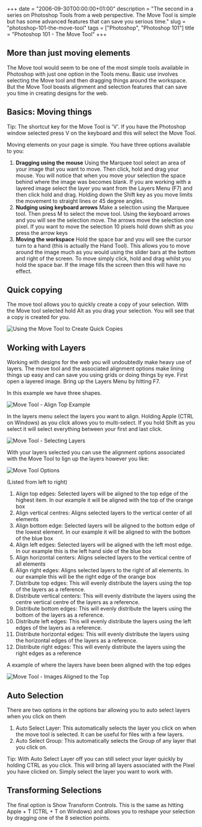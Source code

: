+++
date = "2006-09-30T00:00:00+01:00"
description = "The second in a series on Photoshop Tools from a web perspective. The Move Tool is simple but has some advanced features that can save you serious time."
slug = "photoshop-101-the-move-tool"
tags = ["Photoshop", "Photoshop 101"]
title = "Photoshop 101 - The Move Tool"
+++

## More than just moving elements

The Move tool would seem to be one of the most simple tools available in
Photoshop with just one option in the Tools menu. Basic use involves selecting
the Move tool and then dragging things around the workspace. But the Move Tool
boasts alignment and selection features that can save you time in creating
designs for the web.

## Basics: Moving things

Tip: The shortcut key for the Move Tool is 'V'. If you have the Photoshop window
selected press V on the keyboard and this will select the Move Tool.

Moving elements on your page is simple. You have three options available to you:

1. **Dragging using the mouse** Using the Marquee tool select an area of your
   image that you want to move. Then click, hold and drag your mouse. You will
   notice that when you move your selection the space behind where the image was
   becomes blank. If you are working with a layered image select the layer you
   want from the Layers Menu (F7) and then click hold and drag. Holding down the
   Shift key as you move limits the movement to straight lines or 45 degree
   angles.
2. **Nudging using keyboard arrows** Make a selection using the Marquee tool.
   Then press M to select the move tool. Using the keyboard arrows and you will
   see the selection move. The arrows move the selection one pixel. If you want
   to move the selection 10 pixels hold down shift as you press the arrow keys
3. **Moving the workspace** Hold the space bar and you will see the cursor turn
   to a hand (this is actually the Hand Tool). This allows you to move around
   the image much as you would using the slider bars at the bottom and right of
   the screen. To move simply click, hold and drag whilst you hold the space
   bar. If the image fills the screen then this will have no effect.

## Quick copying

The move tool allows you to quickly create a copy of your selection. With the
Move tool selected hold Alt as you drag your selection. You will see that a copy
is created for you.

![Using the Move Tool to Create Quick Copies][1]

## Working with Layers

Working with designs for the web you will undoubtedly make heavy use of layers.
The move tool and the associated alignment options make lining things up easy
and can save you using grids or doing things by eye. First open a layered image.
Bring up the Layers Menu by hitting F7.

In this example we have three shapes.

![Move Tool - Align Top Example][2]

In the layers menu select the layers you want to align. Holding Apple (CTRL on
Windows) as you click allows you to multi-select. If you hold Shift as you
select it will select everything between your first and last click.

![Move Tool - Selecting Layers][3]

With your layers selected you can use the alignment options associated with the
Move Tool to lign up the layers however you like:

![Move Tool Options][4]

(Listed from left to right)

1. Align top edges: Selected layers will be aligned to the top edge of the
   highest item. In our example it will be aligned with the top of the orange
   box
2. Align vertical centres: Aligns selected layers to the vertical center of all
   elements
3. Align bottom edge: Selected layers will be aligned to the bottom edge of the
   lowest element. In our example it will be aligned to with the bottom of the
   blue box
4. Align left edges: Selected layers will be aligned with the left most edge. In
   our example this is the left hand side of the blue box
5. Align horizontal centers: Aligns selected layers to the vertical centre of
   all elements
6. Align right edges: Aligns selected layers to the right of all elements. In
   our example this will be the right edge of the orange box
7. Distribute top edges: This will evenly distribute the layers using the top of
   the layers as a reference.
8. Distribute vertical centers: This will evenly distribute the layers using the
   centre vertical centre of the layers as a reference.
9. Distribute bottom edges: This will evenly distribute the layers using the
   bottom of the layers as a reference.
10. Distribute left edges: This will evenly distribute the layers using the left
    edges of the layers as a reference.
11. Distribute horizontal edges: This will evenly distribute the layers using
    the horizontal edges of the layers as a reference.
12. Distribute right edges: This will evenly distribute the layers using the
    right edges as a reference

A example of where the layers have been been aligned with the top edges

![Move Tool - Images Aligned to the Top][5]

## Auto Selection

There are two options in the options bar allowing you to auto select layers when
you click on them

1. Auto Select Layer: This automatically selects the layer you click on when the
   move tool is selected. It can be useful for files with a few layers.
2. Auto Select Group: This automatically selects the Group of any layer that you
   click on.

Tip: With Auto Select Layer off you can still select your layer quickly by
holding CTRL as you click. This will bring all layers associated with the Pixel
you have clicked on. Simply select the layer you want to work with.

## Transforming Selections

The final option is Show Transform Controls. This is the same as hitting Apple +
T (CTRL + T on Windows) and allows you to reshape your selection by dragging one
of the 8 selection points.

[1]: /images/articles/move_tool_copy.webp
[2]: /images/articles/align_example.webp
[3]: /images/articles/select_layers.webp
[4]: /images/articles/move_tool_options.webp
[5]: /images/articles/align_top.webp
